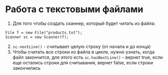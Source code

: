 # Работа с текстовыми файлами

1. Для того чтобы создать сканнер, который будет читать из файла: 
```
File f = new File("products.txt");
Scanner sc = new Scanner(f);
```
2. `sc.nextLine()` - считывает целую строку (от начала и до конца)
3. Чтобы считать все строки из файла в цикле, нужно узнать, когда
файл закончится, для этого есть `sc.hasNextLine()` - вернет
true, если еще остались строки для считывания, вернет false,
если строки закончились